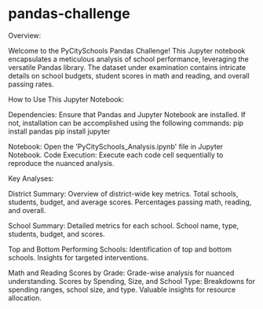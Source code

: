 # pandas-challenge

Overview:

Welcome to the PyCitySchools Pandas Challenge! This Jupyter notebook encapsulates a meticulous analysis of school performance, leveraging the versatile Pandas library. The dataset under examination contains intricate details on school budgets, student scores in math and reading, and overall passing rates.

How to Use This Jupyter Notebook:

Dependencies: Ensure that Pandas and Jupyter Notebook are installed. If not, installation can be accomplished using the following commands:
pip install pandas
pip install jupyter

Notebook: Open the 'PyCitySchools_Analysis.ipynb' file in Jupyter Notebook.
Code Execution: Execute each code cell sequentially to reproduce the nuanced analysis.

Key Analyses:

District Summary:
Overview of district-wide key metrics.
Total schools, students, budget, and average scores.
Percentages passing math, reading, and overall.

School Summary:
Detailed metrics for each school.
School name, type, students, budget, and scores.

Top and Bottom Performing Schools:
Identification of top and bottom schools.
Insights for targeted interventions.

Math and Reading Scores by Grade:
Grade-wise analysis for nuanced understanding.
Scores by Spending, Size, and School Type:
Breakdowns for spending ranges, school size, and type.
Valuable insights for resource allocation.
